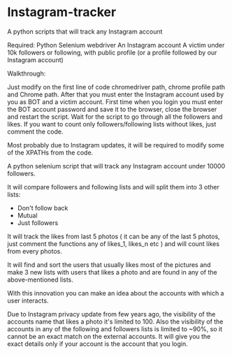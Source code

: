 # Instagram-tracker
A python scripts that will track any Instagram account

Required:
Python
Selenium webdriver
An Instagram account
A victim under 10k followers or following, with public profile (or a profile followed by our Instagram account) 

Walkthrough:

Just modify on the first line of code chromedriver path, chrome profile path and Chrome path.
After that you must enter the Instagram account used by you as BOT and a victim account.
First time when you login you must enter the BOT account password and save it to the browser, close the browser and restart the script.
Wait for the script to go through all the followers and likes.
If you want to count only followers/following lists without likes, just comment the code.

Most probably due to Instagram updates, it will be required to modify some of the XPATHs from the code.

A python selenium script that will track any Instagram account under 10000 followers.

It will compare followers and following lists and will split them into 3 other lists: 

- Don't follow back
- Mutual
- Just followers

It will track the likes from last 5 photos ( it can be any of the last 5 photos, just comment the functions any of likes_1, likes_n etc ) and will count likes from every photos.

It will find and sort the users that usually likes most of the pictures and make 3 new lists with users that likes a photo and are found in any of the above-mentioned lists.

With this innovation you can make an idea about the accounts with which a user interacts.

Due to Instagram privacy update from few years ago, the visibility of the accounts name that likes a photo it's limited to 100. Also the visibility of the accounts in any of the following and followers lists is limited to ~90%, so it cannot be an exact match on the external accounts. It will give you the exact details only if your account is the account that you login.

